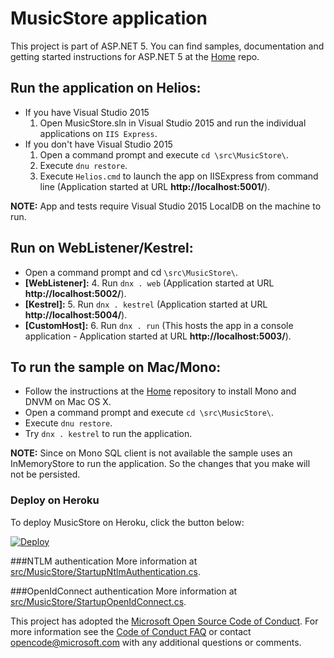 # MusicStore application

This project is part of ASP.NET 5. You can find samples, documentation and getting started instructions for ASP.NET 5 at the [Home](https://github.com/aspnet/home) repo.

## Run the application on Helios:
* If you have Visual Studio 2015
	1. Open MusicStore.sln in Visual Studio 2015 and run the individual applications on `IIS Express`.
* If you don't have Visual Studio 2015
	1. Open a command prompt and execute `cd \src\MusicStore\`.
	2. Execute `dnu restore`.
	3. Execute `Helios.cmd` to launch the app on IISExpress from command line (Application started at URL **http://localhost:5001/**).
	   
**NOTE:** App and tests require Visual Studio 2015 LocalDB on the machine to run.

## Run on WebListener/Kestrel:
* Open a command prompt and cd `\src\MusicStore\`.
* **[WebListener]:**
	4. Run `dnx . web` (Application started at URL **http://localhost:5002/**).
* **[Kestrel]:**
	5. Run `dnx . kestrel` (Application started at URL **http://localhost:5004/**).
* **[CustomHost]:**
	6. Run `dnx . run` (This hosts the app in a console application - Application started at URL **http://localhost:5003/**).

## To run the sample on Mac/Mono:
* Follow the instructions at the [Home](https://github.com/aspnet/Home) repository to install Mono and DNVM on Mac OS X.
* Open a command prompt and execute `cd \src\MusicStore\`.
* Execute `dnu restore`.
* Try `dnx . kestrel` to run the application.

**NOTE:** Since on Mono SQL client is not available the sample uses an InMemoryStore to run the application. So the changes that you make will not be persisted.

### Deploy on Heroku
To deploy MusicStore on Heroku, click the button below:

[![Deploy](https://www.herokucdn.com/deploy/button.png)](https://heroku.com/deploy)

###NTLM authentication
More information at [src/MusicStore/StartupNtlmAuthentication.cs](src/MusicStore/StartupNtlmAuthentication.cs).

###OpenIdConnect authentication
More information at [src/MusicStore/StartupOpenIdConnect.cs](src/MusicStore/StartupOpenIdConnect.cs).

This project has adopted the [Microsoft Open Source Code of Conduct](https://opensource.microsoft.com/codeofconduct/). For more information see the [Code of Conduct FAQ](https://opensource.microsoft.com/codeofconduct/faq/) or contact [opencode@microsoft.com](mailto:opencode@microsoft.com) with any additional questions or comments.
